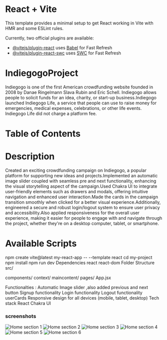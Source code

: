 # React + Vite

This template provides a minimal setup to get React working in Vite with HMR and some ESLint rules.

Currently, two official plugins are available:

- [@vitejs/plugin-react](https://github.com/vitejs/vite-plugin-react/blob/main/packages/plugin-react/README.md) uses [Babel](https://babeljs.io/) for Fast Refresh
- [@vitejs/plugin-react-swc](https://github.com/vitejs/vite-plugin-react-swc) uses [SWC](https://swc.rs/) for Fast Refresh


# IndiegogoProject
Indiegogo is one of the first American crowdfunding website founded in 2008 by Danae Ringelmann Slava Rubin and Eric Schell. Indiegogo allows people to solicit funds for an idea, charity, or start-up business.Indiegogo launched Indiegogo Life, a service that people can use to raise money for emergencies, medical expenses, celebrations, or other life events. Indiegogo Life did not charge a platform fee.

# Table of Contents
# Description
Created an exciting crowdfunding campaign on Indiegogo, a popular platform for supporting new ideas and projects.Implemented an automatic image slider coupled with seamless pre and next functionality, enhancing the visual storytelling aspect of the campaign.Used Chakra UI to integrate user-friendly elements such as drawers and modals, offering intuitive navigation and enhanced user interaction.Made the cards in the campaign transition smoothly when clicked for a better visual experience.Additionally, engineered a secure and robust login/logout system to ensure user privacy and accessibility.Also applied responsiveness for the overall user experience, making it easier for people to engage with and navigate through the project, whether they're on a desktop computer, tablet, or smartphone.

# Available Scripts
npm create vite@latest my-react-app -- --template react
cd my-project
npm install
npm run dev
Dependencies
react
react-dom
Folder Structure
src/

 components/
 context/
 maincontent/
 pages/
App.jsx

Functionalties :
Automatic Image slider ,also added previous and next button
Signup functionality
Login functionality
Logout functionality
userCards
Responsive design for all devices (mobile, tablet, desktop)
Tech stack
React
Chakra UI

### screenshots
![Home section 1](https://i.ibb.co/1qSn1TG/Screenshot-23.png)
![Home section 2](https://i.ibb.co/HYM4cJC/Screenshot-24.png)
![Home section 3](https://i.ibb.co/YdMtgSp/Screenshot-25.png)
![Home section 4](https://i.ibb.co/mhsnz9z/Screenshot-26.png)
![Home section 5](https://i.ibb.co/jhj6G1s/Screenshot-27.png)
![Home section 6](https://i.ibb.co/m8Rr3hd/Screenshot-28.png)